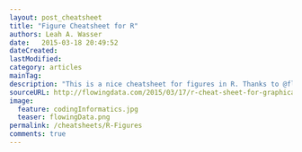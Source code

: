 ```yaml
---
layout: post_cheatsheet
title: "Figure Cheatsheet for R"
authors: Leah A. Wasser
date:   2015-03-18 20:49:52
dateCreated:   
lastModified:  
category: articles
mainTag: 
description: "This is a nice cheatsheet for figures in R. Thanks to @flowingdata on twitter."
sourceURL: http://flowingdata.com/2015/03/17/r-cheat-sheet-for-graphical-parameters/
image: 
  feature: codingInformatics.jpg
  teaser: flowingData.png
permalink: /cheatsheets/R-Figures
comments: true
---
```



